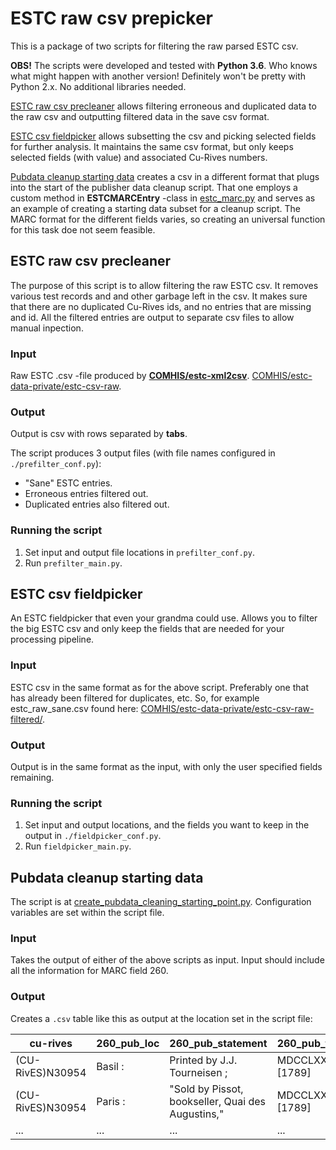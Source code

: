 # ESTC raw csv prepicker

This is a package of two scripts for filtering the raw parsed ESTC csv.

**OBS!** The scripts were developed and tested with **Python 3.6**. Who knows what might happen with another version! Definitely won't be pretty with Python 2.x. No additional libraries needed.

[ESTC raw csv precleaner](#estc-raw-csv-precleaner) allows filtering erroneous and duplicated data to the raw csv and outputting filtered data in the save csv format.

[ESTC csv fieldpicker](#estc-csv-fieldpicker) allows subsetting the csv and picking selected fields for further analysis. It maintains the same csv format, but only keeps selected fields (with value) and associated Cu-Rives numbers.

[Pubdata cleanup starting data](#pubdata-cleanup-starting-data) creates a csv in a different format that plugs into the start of the publisher data cleanup script. That one employs a custom method in **ESTCMARCEntry** -class in [estc_marc.py](./lib/estc_marc.py) and serves as an example of creating a starting data subset for a cleanup script. The MARC format for the different fields varies, so creating an universal function for this task doe not seem feasible.

## ESTC raw csv precleaner

The purpose of this script is to allow filtering the raw ESTC csv. It removes various test records and and other garbage left in the csv. It makes sure that there are no duplicated Cu-Rives ids, and no entries that are missing and id. All the filtered entries are output to separate csv files to allow manual inpection.

### Input

Raw ESTC .csv -file produced by **[COMHIS/estc-xml2csv](https://github.com/COMHIS/estc-xml2csv)**. [COMHIS/estc-data-private/estc-csv-raw](https://github.com/COMHIS/estc-data-private/tree/master/estc-csv-raw).

### Output

Output is csv with rows separated by **tabs**.

The script produces 3 output files (with file names configured in `./prefilter_conf.py`):
* "Sane" ESTC entries.
* Erroneous entries filtered out.
* Duplicated entries also filtered out.

### Running the script

1) Set input and output file locations in `prefilter_conf.py`.
2) Run `prefilter_main.py`.

## ESTC csv fieldpicker

An ESTC fieldpicker that even your grandma could use. Allows you to filter the big ESTC csv and only keep the fields that are needed for your processing pipeline.

### Input

ESTC csv in the same format as for the above script. Preferably one that has already been filtered for duplicates, etc. So, for example estc_raw_sane.csv found here: [COMHIS/estc-data-private/estc-csv-raw-filtered/](https://github.com/COMHIS/estc-data-private/tree/master/estc-csv-raw-filtered).

### Output

Output is in the same format as the input, with only the user specified fields remaining.

### Running the script

1) Set input and output locations, and the fields you want to keep in the output in `./fieldpicker_conf.py`.
2) Run `fieldpicker_main.py`.

## Pubdata cleanup starting data

The script is at [create_pubdata_cleaning_starting_point.py](./create_pubdata_cleaning_starting_point.py). Configuration variables are set within the script file.

### Input

Takes the output of either of the above scripts as input. Input should include all the information for MARC field 260.

### Output

Creates a `.csv` table like this as output at the location set in the script file:

| cu-rives | 260_pub_loc | 260_pub_statement | 260_pub_time |
| -------- | ----------- | ----------------- | ------------ |
| (CU-RivES)N30954 | Basil : | Printed by J.J. Tourneisen ; | MDCCLXXXIX. [1789] |
| (CU-RivES)N30954 | Paris : | "Sold by Pissot, bookseller, Quai des Augustins," | MDCCLXXXIX. [1789] |
| ... | ... | ... | ... |

